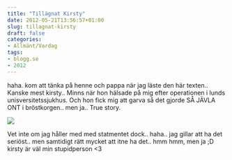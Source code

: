 ```yaml
---
title: "Tillägnat Kirsty"
date: 2012-05-21T13:56:57+01:00
slug: tillagnat-kirsty
draft: false
categories:
- Allmänt/Vardag
tags:
- blogg.se
- 2012
---
```

haha. kom att tänka på henne och pappa när jag läste den här texten.. Kanske mest kirsty.. Minns när hon hälsade på mig efter operationen i lunds unisversitetssjukhus. Och hon fick mig att garva så det gjorde SÅ JÄVLA ONT i bröstkorgen.. men ja.. True story.  
  
![](/assets/images/blogg.se/kirsty_203496939.jpg)  
  
Vet inte om jag håller med med statmentet dock.. haha.. jag gillar att ha det seriöst.. men samtidigt rätt mycket att itne ha det.. hmm hmm, men ja ;D kirsty är väl min stupidperson <3